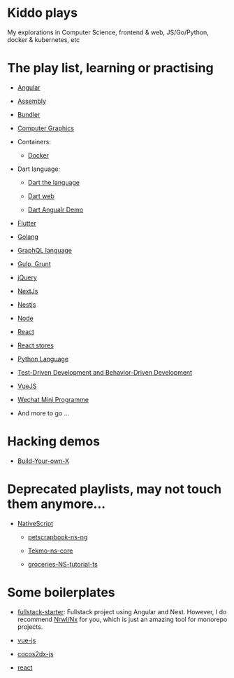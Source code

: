 # Kiddo plays

My explorations in Computer Science, frontend & web, JS/Go/Python, docker & kubernetes, etc

# The play list, learning or practising

- [Angular](./angular-playlist)

- [Assembly](./assembly)

- [Bundler](./bundler)

- [Computer Graphics](https://github.com/AkatQuas/webgl-playlist)

- Containers:

  - [Docker](./docker)

- Dart language:

  - [Dart the language](./dart-language)

  - [Dart web](./dart-language/dart-web)

  - [Dart Angualr Demo](./dart-language/charge-system-demo)

- [Flutter](./flutter_playlist)

- [Golang](./golanger)

- [GraphQL language](./graphql-language)

- [Gulp, Grunt](./task-runners)

- [jQuery](./jQuery)

- [NextJs](./nextjs-playlist)

- [Nestjs](./nest-playlist)

- [Node](./node-playlist)

- [React](https://github.com/AkatQuas/react-playlist)

- [React stores](./react-stores)

- [Python Language](./python-language)

- [Test-Driven Development and Behavior-Driven Development](./tdd-and-bdd)

- [VueJS](./vuejs)

- [Wechat Mini Programme](./wxma)

- And more to go ...

# Hacking demos

- [Build-Your-own-X](https://github.com/AkatQuas/build-your-own-x)

# Deprecated playlists, may not touch them anymore...

- [NativeScript](./nativescript/README.md)

  - [petscrapbook-ns-ng](./nativescript/petscrapbook-ns-ng)

  - [Tekmo-ns-core](./nativescript/Tekmo-ns-core)

  - [groceries-NS-tutorial-ts](./nativescript/groceries-NS-tutorial-ts)

# Some boilerplates

- [fullstack-starter](./fullstack-starter): Fullstack project using Angular and Nest. However, I do recommend [Nrwl/Nx](https://github.com/nrwl/nx) for you, which is just an amazing tool for monorepo projects.

- [vue-js](https://github.com/AkatQuas/vue-boilerplate)

- [cocos2dx-js](https://github.com/AkatQuas/cocos-js-boilerplate)

- [react](https://github.com/AkatQuas/react-boilerplate)
